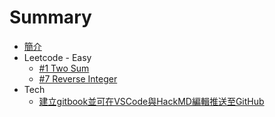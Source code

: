 # Summary

 * [簡介](README.md)
 * Leetcode - Easy
   * [#1 Two Sum](articles/Leetcode/easy/1.md)
   * [#7 Reverse Integer](articles/Leetcode/easy/7.md)
 * Tech
   * [建立gitbook並可在VSCode與HackMD編輯推送至GitHub](articles/Leetcode/easy/7.md)

